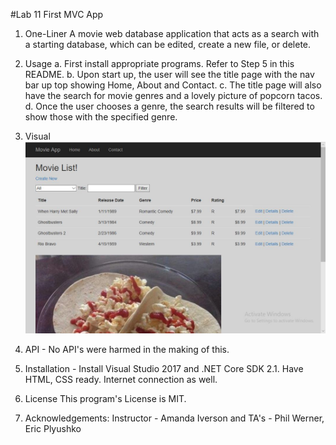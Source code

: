 #Lab 11 First MVC App
1. One-Liner 
A movie web database application that acts as a search with a starting database, which can be edited, create a new file, or delete.

2. Usage a. First install appropriate programs. Refer to Step 5 in this README. 
b. Upon start up, the user will see the title page with the nav bar up top showing Home, About and Contact. 
c. The title page will also have the search for movie genres and a lovely picture of popcorn tacos.
d. Once the user chooses a genre, the search results will be filtered to show those with the specified genre.

3. Visual
![FrontPage](MvcMovie/assets/MovieApp.JPG)

4. API - No API's were harmed in the making of this.

5. Installation - Install Visual Studio 2017 and .NET Core SDK 2.1. Have HTML, CSS ready. Internet connection as well.

6. License This program's License is MIT.

7. Acknowledgements: 
Instructor - Amanda Iverson and TA's - Phil Werner, Eric Plyushko

